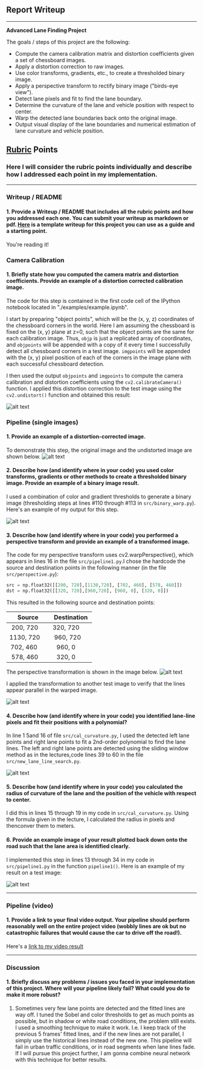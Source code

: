 ## Report Writeup


---

**Advanced Lane Finding Project**

The goals / steps of this project are the following:

* Compute the camera calibration matrix and distortion coefficients given a set of chessboard images.
* Apply a distortion correction to raw images.
* Use color transforms, gradients, etc., to create a thresholded binary image.
* Apply a perspective transform to rectify binary image ("birds-eye view").
* Detect lane pixels and fit to find the lane boundary.
* Determine the curvature of the lane and vehicle position with respect to center.
* Warp the detected lane boundaries back onto the original image.
* Output visual display of the lane boundaries and numerical estimation of lane curvature and vehicle position.

[//]: # (Image References)

[image1]: ./examples/undistortion_demo_peng.png "Undistorted"
[image2]: ./examples/undistortion_test1_before_after.png "Road Transformed"
[image3]: ./examples/binary_thresholded_test1_before_after.png "Binary thresholded Example"
[image4]: ./examples/perspective_transformed_before_after.png "Warp calibration"
[image5]: ./examples/perspective_transformed_before_after_test3.png "Warp example"
[image6]: ./examples/color_fit_lines_box.png "Fit Visual"
[image7]: ./examples/drawback_demo.png "Output"
[video1]: ./my_video.mp4 "Video"


## [Rubric](https://review.udacity.com/#!/rubrics/571/view) Points

### Here I will consider the rubric points individually and describe how I addressed each point in my implementation.  

---

### Writeup / README

#### 1. Provide a Writeup / README that includes all the rubric points and how you addressed each one.  You can submit your writeup as markdown or pdf.  [Here](https://github.com/udacity/CarND-Advanced-Lane-Lines/blob/master/writeup_template.md) is a template writeup for this project you can use as a guide and a starting point.  

You're reading it!

### Camera Calibration

#### 1. Briefly state how you computed the camera matrix and distortion coefficients. Provide an example of a distortion corrected calibration image.

The code for this step is contained in the first code cell of the IPython notebook located in "./examples/example.ipynb".  

I start by preparing "object points", which will be the (x, y, z) coordinates of the chessboard corners in the world. Here I am assuming the chessboard is fixed on the (x, y) plane at z=0, such that the object points are the same for each calibration image.  Thus, `objp` is just a replicated array of coordinates, and `objpoints` will be appended with a copy of it every time I successfully detect all chessboard corners in a test image.  `imgpoints` will be appended with the (x, y) pixel position of each of the corners in the image plane with each successful chessboard detection.  

I then used the output `objpoints` and `imgpoints` to compute the camera calibration and distortion coefficients using the `cv2.calibrateCamera()` function.  I applied this distortion correction to the test image using the `cv2.undistort()` function and obtained this result: 

![alt text][image1]

### Pipeline (single images)

#### 1. Provide an example of a distortion-corrected image.

To demonstrate this step, the original image and the undistorted image are shown below.
![alt text][image2]

#### 2. Describe how (and identify where in your code) you used color transforms, gradients or other methods to create a thresholded binary image.  Provide an example of a binary image result.

I used a combination of color and gradient thresholds to generate a binary image (thresholding steps at lines #110 through #113 in `src/binary_warp.py`).  Here's an example of my output for this step.

![alt text][image3]

#### 3. Describe how (and identify where in your code) you performed a perspective transform and provide an example of a transformed image.

The code for my perspective transform uses cv2.warpPerspective(), which appears in lines 16 in the file `src/pipeline1.py`.I chose the hardcode the source and destination points in the following manner (in the file `src/perspective.py`):
```python
src = np.float32([[200, 720],[1130,720], [702, 460], [578, 460]])
dst = np.float32([[320, 720],[960,720], [960, 0], [320, 0]])
```

This resulted in the following source and destination points:

| Source        | Destination   | 
|:-------------:|:-------------:| 
| 200, 720      | 320, 720      | 
| 1130, 720     | 960, 720      |
| 702, 460      | 960, 0        |
| 578, 460      | 320, 0        |

The perspective transformation is shown in the image below.
![alt text][image4]

I applied the transformation to another test image to verify that the lines appear parallel in the warped image.

![alt text][image5]

#### 4. Describe how (and identify where in your code) you identified lane-line pixels and fit their positions with a polynomial?
In line 1 5and 16 of file `src/cal_curvature.py`, I used the detected left lane points and right lane points to fit a 2nd-order polynomial to find the lane lines. The left and right lane points are detected using the sliding window method as in the lectures,code lines 39 to 60 in the file `src/new_lane_line_search.py`.

![alt text][image6]

#### 5. Describe how (and identify where in your code) you calculated the radius of curvature of the lane and the position of the vehicle with respect to center.

I did this in lines 15 through 19 in my code in `src/cal_curvature.py`. Using the formula given in the lecture, I calculated the radius in pixels and thenconver them to meters. 

#### 6. Provide an example image of your result plotted back down onto the road such that the lane area is identified clearly.

I implemented this step in lines 13 through 34 in my code in `src/pipeline1.py` in the function `pipeline1()`.  Here is an example of my result on a test image:

![alt text][image7]

---

### Pipeline (video)

#### 1. Provide a link to your final video output.  Your pipeline should perform reasonably well on the entire project video (wobbly lines are ok but no catastrophic failures that would cause the car to drive off the road!).

Here's a [link to my video result](./my_video.mp4)

---

### Discussion

#### 1. Briefly discuss any problems / issues you faced in your implementation of this project.  Where will your pipeline likely fail?  What could you do to make it more robust?

1) Sometimes very few lane points are detected and the fitted lines are way off. I tuned the Sobel and color thresholds to get as much points as possible, but in shadow or white road conditions, the problem still exists. I used a smoothing technique to make it work. I.e. I keep track of the previous 5 frames' fitted lines, and if the new lines are not parallel, I simply use the historical lines instead of the new one. 
This pipeline will fail in urban traffic conditions, or in road segments when lane lines fade.
If I will pursue this project further, I am gonna combine neural network with this technique for better results. 
